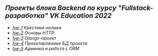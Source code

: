 ## *Проекты блока Backend по курсу "Fullstack-разработка" VK Education 2022*
- [*hw-1*](https://github.com/ISkalchenkov/2022-2-VK-EDU-FS-Backend-I-Skalchenkov/tree/master/hw-1) *Крестики-нолики*
- [*hw-2*](https://github.com/ISkalchenkov/2022-2-VK-EDU-FS-Backend-I-Skalchenkov/tree/master/hw-2) *Основы HTTP*
- [*hw-3*](https://github.com/ISkalchenkov/2022-2-VK-EDU-FS-Backend-I-Skalchenkov/tree/master/hw-3) *Django-проект*
- [*hw-4*](https://github.com/ISkalchenkov/2022-2-VK-EDU-FS-Backend-I-Skalchenkov/tree/master/hw-4) *Проектирование БД проекта*
- [*hw-5*](https://github.com/ISkalchenkov/2022-2-VK-EDU-FS-Backend-I-Skalchenkov/tree/master/hw-5) *Админка и работа с ORM*